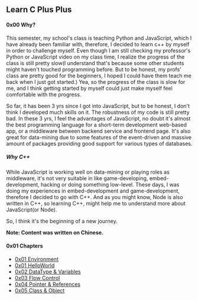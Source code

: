 ## Learn C Plus Plus

#### 0x00 Why?

This semester, my school's class is teaching Python and JavaScript, 
which I have already been familiar with, therefore, I decided to learn 
c++ by myself in order to challenge myself. Even though I am still checking 
my professor's Python or JavaScript video on my class time, I realize the 
progress of the class is still pretty slow(I understand that's because some 
other students might haven't touched programming before. But to be honest, 
my profs' class are pretty good for the beginners, I hoped I could have 
them teach me back when I just got started.) Yea, so the progress of the 
class is slow for me, and I think getting started by myself could just 
make myself feel comfortable with the progress.

So far, it has been 3 yrs since I got into JavaScript, but to be honest,
I don't think I developed much skills on it. The robustness of my code is
still pretty bad. In these 3 yrs, I feel the advantages of JavaScript, no
doubt it's almost the best programming language for a short-term development
web-based app, or a middleware between backend service and frontend page. It's
also great for data-mining due to some features of the event-driven and massive 
amount of packages providing good support for various types of databases.

##### Why C++

While JavaScript is working well on data-mining or playing roles as middleware, 
it's not very suitable in like game-developing, embed-development, hacking or 
doing something low-level.
These days, I was doing my experiences in embed-development and game-development, 
therefore I decided to go with C++. And as you might know, Node is also written in
C++, so learning C++, might help me to understand more about JavaScript(or Node).

So, I think it's the beginning of a new journey.

**Note: Content was written on Chinese.**

#### 0x01 Chapters

- [0x01 Environment](./0x00_Environment)
- [0x01 HelloWorld](./0x01_HelloWorld)
- [0x02 DataType & Variables](./0x02_DataTypes&Variables)
- [0x03 Flow Control](./0x03_Flow_Control)
- [0x04 Pointer & References](./0x04_Pointer_&_References)
- [0x05 Class & Object](./0x05_Class_&_Object)